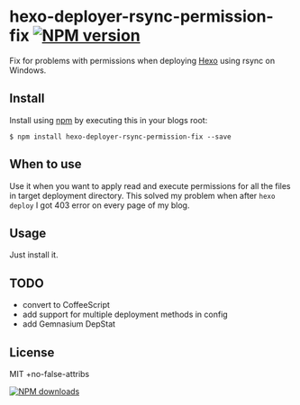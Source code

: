 hexo-deployer-rsync-permission-fix [![NPM version][npm-image]][npm-url]
================

Fix for problems with permissions when deploying [Hexo] using rsync on Windows.

## Install

Install using [npm][npm-url] by executing this in your blogs root:

    $ npm install hexo-deployer-rsync-permission-fix --save

## When to use

Use it when you want to apply read and execute permissions for all the files in target
deployment directory. This solved my problem when after `hexo deploy` I got 403 error on every page of my blog.

## Usage

Just install it.

## TODO

- convert to CoffeeScript
- add support for multiple deployment methods in config
- add Gemnasium DepStat

## License
MIT +no-false-attribs

[![NPM downloads][npm-downloads]][npm-url]

[npm-url]: https://npmjs.org/package/hexo-deployer-rsync-permission-fix
[npm-image]: http://img.shields.io/npm/v/hexo-deployer-rsync-permission-fix.svg?style=flat
[npm-downloads]: http://img.shields.io/npm/dm/hexo-deployer-rsync-permission-fix.svg?style=flat

[Hexo]: http://hexo.io/
